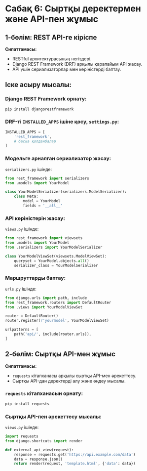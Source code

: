 
# Сабақ 6: Сыртқы деректермен және API-пен жұмыс

## 1-бөлім: REST API-ге кіріспе

**Сипаттамасы:**
- RESTful архитектурасының негіздері.
- Django REST Framework (DRF) арқылы қарапайым API жасау.
- API үшін сериализаторлар мен көріністерді баптау.

## Іске асыру мысалы:

### Django REST Framework орнату:

```bash
pip install djangorestframework
```

### DRF-ті `INSTALLED_APPS` ішіне қосу, `settings.py`:

```python
INSTALLED_APPS = [
    'rest_framework',
    # басқа қолданбалар
]
```

### Модельге арналған сериализатор жасау:

`serializers.py` ішінде:

```python
from rest_framework import serializers
from .models import YourModel

class YourModelSerializer(serializers.ModelSerializer):
    class Meta:
        model = YourModel
        fields = '__all__'
```

### API көріністерін жасау:

`views.py` ішінде:

```python
from rest_framework import viewsets
from .models import YourModel
from .serializers import YourModelSerializer

class YourModelViewSet(viewsets.ModelViewSet):
    queryset = YourModel.objects.all()
    serializer_class = YourModelSerializer
```

### Маршруттарды баптау:

`urls.py` ішінде:

```python
from django.urls import path, include
from rest_framework.routers import DefaultRouter
from .views import YourModelViewSet

router = DefaultRouter()
router.register(r'yourmodel', YourModelViewSet)

urlpatterns = [
    path('api/', include(router.urls)),
]
```

## 2-бөлім: Сыртқы API-мен жұмыс

**Сипаттамасы:**
- `requests` кітапханасы арқылы сыртқы API-мен әрекеттесу.
- Сыртқы API-дан деректерді алу және өңдеу мысалы.

### `requests` кітапханасын орнату:

```bash
pip install requests
```

### Сыртқы API-пен әрекеттесу мысалы:

`views.py` ішінде:

```python
import requests
from django.shortcuts import render

def external_api_view(request):
    response = requests.get('https://api.example.com/data')
    data = response.json()
    return render(request, 'template.html', {'data': data})
```
